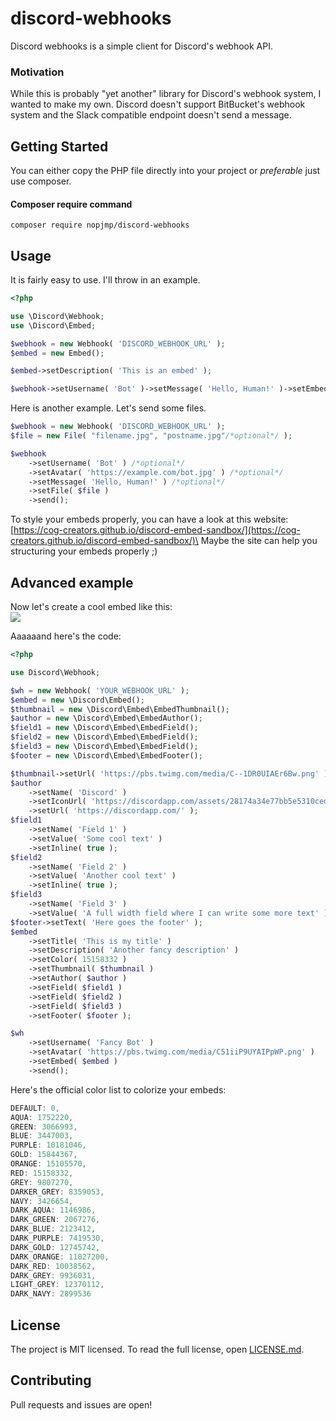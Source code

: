 # discord-webhooks

Discord webhooks is a simple client for Discord's webhook API.

### Motivation

While this is probably "yet another" library for Discord's webhook system, I wanted to make my own. Discord doesn't support BitBucket's webhook system and the Slack compatible endpoint doesn't send a message.

## Getting Started

You can either copy the PHP file directly into your project or _preferable_ just use composer.

#### Composer require command
`composer require nopjmp/discord-webhooks`

## Usage

It is fairly easy to use. I'll throw in an example.

```php
<?php

use \Discord\Webhook;
use \Discord\Embed;

$webhook = new Webhook( 'DISCORD_WEBHOOK_URL' );
$embed = new Embed();

$embed->setDescription( 'This is an embed' );

$webhook->setUsername( 'Bot' )->setMessage( 'Hello, Human!' )->setEmbed( $embed )->send();
```

Here is another example. Let's send some files.

```php
$webhook = new Webhook( 'DISCORD_WEBHOOK_URL' );
$file = new File( "filename.jpg", "postname.jpg"/*optional*/ );

$webhook
    ->setUsername( 'Bot' ) /*optional*/
    ->setAvatar( 'https://example.com/bot.jpg' ) /*optional*/
    ->setMessage( 'Hello, Human!' ) /*optional*/
    ->setFile( $file )
    ->send();
```

To style your embeds properly, you can have a look at this website: [https://cog-creators.github.io/discord-embed-sandbox/](https://cog-creators.github.io/discord-embed-sandbox/)\
Maybe the site can help you structuring your embeds properly ;)

## Advanced example

Now let's create a cool embed like this:\
![](http://scrummer.de/ss/K2017dR39.png)

Aaaaaand here's the code:
```php
<?php

use Discord\Webhook;

$wh = new Webhook( 'YOUR_WEBHOOK_URL' );
$embed = new \Discord\Embed();
$thumbnail = new \Discord\Embed\EmbedThumbnail();
$author = new \Discord\Embed\EmbedAuthor();
$field1 = new \Discord\Embed\EmbedField();
$field2 = new \Discord\Embed\EmbedField();
$field3 = new \Discord\Embed\EmbedField();
$footer = new \Discord\Embed\EmbedFooter();

$thumbnail->setUrl( 'https://pbs.twimg.com/media/C--1DR0UIAEr6Bw.png' );
$author
    ->setName( 'Discord' )
    ->setIconUrl( 'https://discordapp.com/assets/28174a34e77bb5e5310ced9f95cb480b.png' )
    ->setUrl( 'https://discordapp.com/' );
$field1
    ->setName( 'Field 1' )
    ->setValue( 'Some cool text' )
    ->setInline( true );
$field2
    ->setName( 'Field 2' )
    ->setValue( 'Another cool text' )
    ->setInline( true );
$field3
    ->setName( 'Field 3' )
    ->setValue( 'A full width field where I can write some more text' );
$footer->setText( 'Here goes the footer' );
$embed
    ->setTitle( 'This is my title' )
    ->setDescription( 'Another fancy description' )
    ->setColor( 15158332 )
    ->setThumbnail( $thumbnail )
    ->setAuthor( $author )
    ->setField( $field1 )
    ->setField( $field2 )
    ->setField( $field3 )
    ->setFooter( $footer );

$wh
    ->setUsername( 'Fancy Bot' )
    ->setAvatar( 'https://pbs.twimg.com/media/C51iiP9UYAIPpWP.png' )
    ->setEmbed( $embed )
    ->send();
```


Here's the official color list to colorize your embeds:
```javascript
DEFAULT: 0,
AQUA: 1752220,
GREEN: 3066993,
BLUE: 3447003,
PURPLE: 10181046,
GOLD: 15844367,
ORANGE: 15105570,
RED: 15158332,
GREY: 9807270,
DARKER_GREY: 8359053,
NAVY: 3426654,
DARK_AQUA: 1146986,
DARK_GREEN: 2067276,
DARK_BLUE: 2123412,
DARK_PURPLE: 7419530,
DARK_GOLD: 12745742,
DARK_ORANGE: 11027200,
DARK_RED: 10038562,
DARK_GREY: 9936031,
LIGHT_GREY: 12370112,
DARK_NAVY: 2899536
```

## License

The project is MIT licensed. To read the full license, open [LICENSE.md](LICENSE.md).

## Contributing

Pull requests and issues are open!
